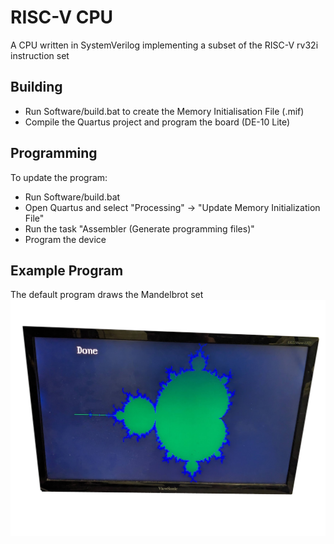 # RISC-V CPU
A CPU written in SystemVerilog implementing a subset of the RISC-V rv32i instruction set

## Building
- Run Software/build.bat to create the Memory Initialisation File (.mif)
- Compile the Quartus project and program the board (DE-10 Lite)

## Programming
To update the program: 
* Run Software/build.bat
* Open Quartus and select "Processing" -> "Update Memory Initialization File"
* Run the task "Assembler (Generate programming files)"
* Program the device

## Example Program
The default program draws the Mandelbrot set
![Mandelbrot set](example.png)
